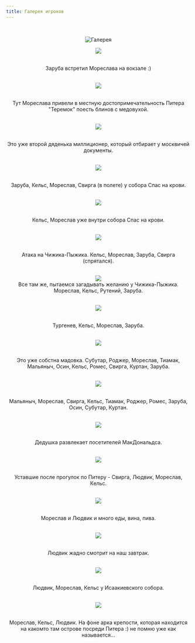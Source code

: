 ```yaml
---
title: Галерея игроков
---
```


&nbsp;

<p style='text-align: center'>
    <img src="/img/tit_gallery.jpg" alt='Галерея' />
</p>

<div align="center">

<a href="/img_gallery/ptr_may06//01.jpg"><img border=0 src="/img_gallery/ptr_may06//01_sm.jpg"></a>

<br>Заруба встретил Мореслава на вокзале :)
<br>
<br>

<a href="/img_gallery/ptr_may06//03.jpg"><img border=0 src="/img_gallery/ptr_may06//03_sm.jpg"></a>

<br>Тут Мореслава привели в местную достопримечательность Питера "Теремок" поесть блинов с медовухой.
<br>
<br>

<a href="/img_gallery/ptr_may06//06.jpg"><img border=0 src="/img_gallery/ptr_may06//06_sm.jpg"></a>

<br>Это уже второй дяденька миллиционер, который отбирает у москвичей документы.
<br> 
<br>

<a href="/img_gallery/ptr_may06//08.jpg"><img border=0 src="/img_gallery/ptr_may06//08_sm.jpg"></a>

<br>Заруба, Кельс, Мореслав, Свирга (в полете) у собора Спас на крови.
<br>
<br>

<a href="/img_gallery/ptr_may06//09.jpg"><img border=0 src="/img_gallery/ptr_may06//09_sm.jpg"></a>

<br>Кельс, Мореслав уже внутри собора Спас на крови.
<br>
<br>

<a href="/img_gallery/ptr_may06//19.jpg"><img border=0 src="/img_gallery/ptr_may06//19_sm.jpg"></a>

<br>Атака на Чижика-Пыжика. Кельс, Мореслав, Заруба, Свирга (спрятался).
<br>
<br>

<a href="/img_gallery/ptr_may06//20.jpg"><img border=0 src="/img_gallery/ptr_may06//20_sm.jpg"></a>
<br>Все там же, пытаемся загадывать желанию у Чижика-Пыжика. Мореслав, Кельс, Рутений, Заруба.
<br>
<br>

<a href="/img_gallery/ptr_may06//22.jpg"><img border=0 src="/img_gallery/ptr_may06//22_sm.jpg"></a>

<br>Тургенев, Кельс, Мореслав, Заруба.
<br>
<br>

<a href="/img_gallery/ptr_may06//23.jpg"><img border=0 src="/img_gallery/ptr_may06//23_sm.jpg"></a>

<br>Это уже собстна мадовка. Субутар, Роджер, Мореслав, Тиамак, Мальяныч, Осин, Кельс, Ромес, Свирга, Куртан, Заруба.
<br>
<br>

<a href="/img_gallery/ptr_may06//25.jpg"><img border=0 src="/img_gallery/ptr_may06//25_sm.jpg"></a>

<br>Мальяныч, Мореслав, Свирга, Кельс, Тиамак, Роджер, Ромес, Заруба, Осин, Субутар, Куртан.
<br>
<br>

<a href="/img_gallery/ptr_may06//26.jpg"><img border=0 src="/img_gallery/ptr_may06//26_sm.jpg"></a>

<br>Дедушка развлекает посетителей МакДональдса.
<br>
<br>

<a href="/img_gallery/ptr_may06//27.jpg"><img border=0 src="/img_gallery/ptr_may06//27_sm.jpg"></a>

<br>Уставшие после прогулок по Питеру - Свирга, Людвик, Мореслав, Кельс.
<br>
<br>

<a href="/img_gallery/ptr_may06//28.jpg"><img border=0 src="/img_gallery/ptr_may06//28_sm.jpg"></a>

<br>Мореслав и Людвик и много еды, вина, пива.
<br>
<br>

<a href="/img_gallery/ptr_may06//29.jpg"><img border=0 src="/img_gallery/ptr_may06//29_sm.jpg"></a>

<br>Людвик жадно смотрит на наш завтрак.
<br>
<br>

<a href="/img_gallery/ptr_may06//30.jpg"><img border=0 src="/img_gallery/ptr_may06//30_sm.jpg"></a>

<br>Людвик, Мореслав, Кельс у Исаакиевского собора.
<br>
<br>

<a href="/img_gallery/ptr_may06//31.jpg"><img border=0 src="/img_gallery/ptr_may06//31_sm.jpg"></a>

<br>Мореслав, Кельс, Людвик. На фоне арка крепости, которая находится на какомто там острове посреди Питера :) не помню уже как называется...
<br>
<br>

</div>
